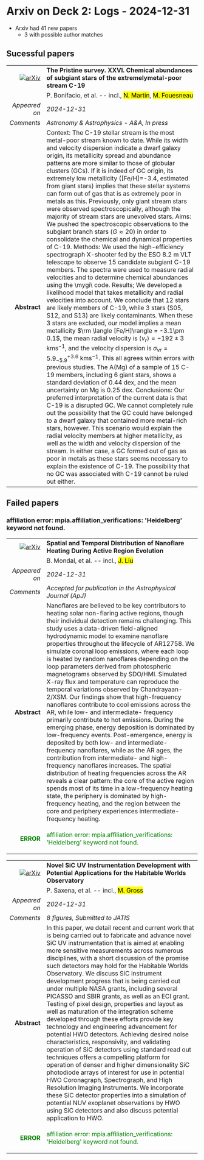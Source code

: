 # Arxiv on Deck 2: Logs - 2024-12-31

* Arxiv had 41 new papers
    * 3 with possible author matches

## Sucessful papers


|||
|---:|:---|
| [![arXiv](https://img.shields.io/badge/arXiv-2412.20776-b31b1b.svg)](https://arxiv.org/abs/2412.20776) | **The Pristine survey. XXVI. Chemical abundances of subgiant stars of the extremelymetal-poor stream C-19**  |
|| P. Bonifacio, et al. -- incl., <mark>N. Martin</mark>, <mark>M. Fouesneau</mark> |
|*Appeared on*| *2024-12-31*|
|*Comments*| *Astronomy & Astrophysics - A&A, In press*|
|**Abstract**|            Context: The C-19 stellar stream is the most metal-poor stream known to date. While its width and velocity dispersion indicate a dwarf galaxy origin, its metallicity spread and abundance patterns are more similar to those of globular clusters (GCs). If it is indeed of GC origin, its extremely low metallicity ([Fe/H]=-3.4, estimated from giant stars) implies that these stellar systems can form out of gas that is as extremely poor in metals as this. Previously, only giant stream stars were observed spectroscopically, although the majority of stream stars are unevolved stars. Aims: We pushed the spectroscopic observations to the subgiant branch stars ($G\approx 20$) in order to consolidate the chemical and dynamical properties of C-19. Methods: We used the high-efficiency spectrograph X-shooter fed by the ESO 8.2 m VLT telescope to observe 15 candidate subgiant C-19 members. The spectra were used to measure radial velocities and to determine chemical abundances using the \mygi\ code. Results; We developed a likelihood model that takes metallicity and radial velocities into account. We conclude that 12 stars are likely members of C-19, while 3 stars (S05, S12, and S13) are likely contaminants. When these 3 stars are excluded, our model implies a mean metallicity $\rm \langle [Fe/H]\rangle = -3.1\pm 0.1$, the mean radial velocity is $\langle v_r\rangle = -192\pm3$ kms$^{-1}$, and the velocity dispersion is $\sigma_{vr} = 5.9^{+3.6}_{-5.9}$ kms$^{-1}$. This all agrees within errors with previous studies. The A(Mg) of a sample of 15 C-19 members, including 6 giant stars, shows a standard deviation of 0.44 dex, and the mean uncertainty on Mg is 0.25 dex. Conclusions: Our preferred interpretation of the current data is that C-19 is a disrupted GC. We cannot completely rule out the possibility that the GC could have belonged to a dwarf galaxy that contained more metal-rich stars, however. This scenario would explain the radial velocity members at higher metallicity, as well as the width and velocity dispersion of the stream. In either case, a GC formed out of gas as poor in metals as these stars seems necessary to explain the existence of C-19. The possibility that no GC was associated with C-19 cannot be ruled out either.         |

## Failed papers

### affiliation error: mpia.affiliation_verifications: 'Heidelberg' keyword not found. 


|||
|---:|:---|
| [![arXiv](https://img.shields.io/badge/arXiv-2412.20348-b31b1b.svg)](https://arxiv.org/abs/2412.20348) | **Spatial and Temporal Distribution of Nanoflare Heating During Active Region Evolution**  |
|| B. Mondal, et al. -- incl., <mark>J. Liu</mark> |
|*Appeared on*| *2024-12-31*|
|*Comments*| *Accepted for publication in the Astrophysical Journal (ApJ)*|
|**Abstract**|            Nanoflares are believed to be key contributors to heating solar non-flaring active regions, though their individual detection remains challenging. This study uses a data-driven field-aligned hydrodynamic model to examine nanoflare properties throughout the lifecycle of AR12758. We simulate coronal loop emissions, where each loop is heated by random nanoflares depending on the loop parameters derived from photospheric magnetograms observed by SDO/HMI. Simulated X-ray flux and temperature can reproduce the temporal variations observed by Chandrayaan-2/XSM. Our findings show that high-frequency nanoflares contribute to cool emissions across the AR, while low- and intermediate- frequency primarily contribute to hot emissions. During the emerging phase, energy deposition is dominated by low-frequency events. Post-emergence, energy is deposited by both low- and intermediate-frequency nanoflares, while as the AR ages, the contribution from intermediate- and high-frequency nanoflares increases. The spatial distribution of heating frequencies across the AR reveals a clear pattern: the core of the active region spends most of its time in a low-frequency heating state, the periphery is dominated by high-frequency heating, and the region between the core and periphery experiences intermediate-frequency heating.         |
|<p style="color:green"> **ERROR** </p>| <p style="color:green">affiliation error: mpia.affiliation_verifications: 'Heidelberg' keyword not found.</p> |


|||
|---:|:---|
| [![arXiv](https://img.shields.io/badge/arXiv-2412.21034-b31b1b.svg)](https://arxiv.org/abs/2412.21034) | **Novel SiC UV Instrumentation Development with Potential Applications for the Habitable Worlds Observatory**  |
|| P. Saxena, et al. -- incl., <mark>M. Gross</mark> |
|*Appeared on*| *2024-12-31*|
|*Comments*| *8 figures, Submitted to JATIS*|
|**Abstract**|            In this paper, we detail recent and current work that is being carried out to fabricate and advance novel SiC UV instrumentation that is aimed at enabling more sensitive measurements across numerous disciplines, with a short discussion of the promise such detectors may hold for the Habitable Worlds Observatory. We discuss SiC instrument development progress that is being carried out under multiple NASA grants, including several PICASSO and SBIR grants, as well as an ECI grant. Testing of pixel design, properties and layout as well as maturation of the integration scheme developed through these efforts provide key technology and engineering advancement for potential HWO detectors. Achieving desired noise characteristics, responsivity, and validating operation of SiC detectors using standard read out techniques offers a compelling platform for operation of denser and higher dimensionality SiC photodiode arrays of interest for use in potential HWO Coronagraph, Spectrograph, and High Resolution Imaging Instruments. We incorporate these SiC detector properties into a simulation of potential NUV exoplanet observations by HWO using SiC detectors and also discuss potential application to HWO.         |
|<p style="color:green"> **ERROR** </p>| <p style="color:green">affiliation error: mpia.affiliation_verifications: 'Heidelberg' keyword not found.</p> |

